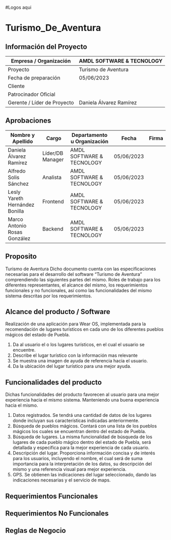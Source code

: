 #Logos aqui
 
 # Turismo_De_Aventura

## Información del Proyecto
| Empresa / Organización   |  AMDL SOFTWARE & TECNOLOGY |
| ------------ | ------------ |
| Proyecto   |  Turismo de Aventura  |
| Fecha de preparación  | 05/06/2023  |
| Cliente  |   |
| Patrocinador Oficial  |   |
| Gerente / Líder de Proyecto  | Daniela Álvarez Ramírez  |



## Aprobaciones
| Nombre y Apellido  | Cargo  | Departamento u Organización  | Fecha  |Firma   |
| ------------ | ------------ | ------------ | ------------ | ------------ |
| Daniela Álvarez Ramírez  |  Líder/DB Manager | AMDL SOFTWARE & TECNOLOGY | 05/06/2023  |   |
|  Alfredo Solis Sánchez | Analista  | AMDL SOFTWARE & TECNOLOGY  | 05/06/2023  |   |
|  Lesly Yareth Hernández Bonilla  | Frontend   | AMDL SOFTWARE & TECNOLOGY  |  05/06/2023 |   |
| Marco Antonio Rosas González  | Backend  |  AMDL SOFTWARE & TECNOLOGY | 05/06/2023  |   |

## Proposito

Turismo de Aventura
Dicho documento cuenta con las especificaciones necesarias para el desarrollo 
del software “Turismo de Aventura” comprendiendo las siguientes partes del 
mismo.
Roles de trabajo para los diferentes representantes, el alcance del mismo, los 
requerimientos funcionales y no funcionales, así como las funcionalidades del 
mismo sistema descritas por los requerimientos.

## Alcance del producto / Software
Realización de una aplicación para Wear OS, implementada para la 
recomendación de lugares turísticos en cada uno de los diferentes pueblos 
mágicos del estado de Puebla.
1. Da al usuario el o los lugares turísticos, en el cual el usuario se encuentre. 
2. Describe el lugar turístico con la información mas relevante
3. Se muestra una imagen de ayuda de referencia hacia el usuario. 
4. Da la ubicación del lugar turístico para una mejor ayuda. 

## Funcionalidades del producto
Dichas funcionalidades del producto favorecen al usuario para una mejor 
experiencia hacia el mismo sistema. Manteniendo una buena experiencia hacia el 
mismo. 
1. Datos registrados. Se tendrá una cantidad de datos de los lugares donde 
incluyan sus características indicadas anteriormente. 
2. Búsqueda de pueblos mágicos. Contará con una lista de los pueblos 
mágicos los cuales se encuentran dentro del estado de Puebla. 
3. Búsqueda de lugares. La misma funcionalidad de búsqueda de los lugares 
de cada pueblo mágico dentro del estado de Puebla, será detallada y 
especifica para la mejor experiencia de cada usuario. 
4. Descripción del lugar. Proporciona información concisa y de interés para los 
usuarios, incluyendo el nombre, el cual será de suma importancia para la 
interpretación de los datos, su descripción del mismo y una referencia visual 
para mejor experiencia. 
5. GPS. Se obtienen las indicaciones del lugar seleccionado, dando las 
indicaciones necesarias y el servicio de maps.

## Requerimientos Funcionales
## Requerimientos No Funcionales
## Reglas de Negocio
